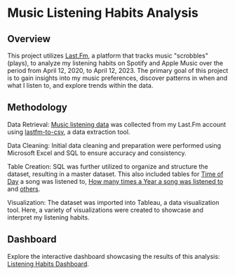 # Music Listening Habits Analysis

## Overview
This project utilizes [Last.Fm]([last.fm](https://www.last.fm/)), a platform that tracks music "scrobbles" (plays), to analyze my listening habits on Spotify and Apple Music over the period from April 12, 2020, to April 12, 2023. The primary goal of this project is to gain insights into my music preferences, discover patterns in when and what I listen to, and explore trends within the data.

## Methodology

Data Retrieval: [Music listening data]((https://github.com/smchugg16/LastFmProject/blob/main/New%20LastFm%20Data.xlsx)) was collected from my Last.Fm account using [lastfm-to-csv](https://benjaminbenben.com/lastfm-to-csv/), a data extraction tool.

Data Cleaning: Initial data cleaning and preparation were performed using Microsoft Excel and SQL to ensure accuracy and consistency.

Table Creation: SQL was further utilized to organize and structure the dataset, resulting in a master dataset. This also included tables for [Time of Day](https://github.com/smchugg16/LastFmProject/blob/main/TimeOfDay%20NEW.sql) a song was listened to, [How many times a Year a song was listened to](https://github.com/smchugg16/LastFmProject/blob/main/YearlyPlays.sql) and [others]((https://github.com/smchugg16/LastFmProject/blob/main/DatasetBuilding%20NEW.sql)).

Visualization: The dataset was imported into Tableau, a data visualization tool. Here, a variety of visualizations were created to showcase and interpret my listening habits.

## Dashboard
Explore the interactive dashboard showcasing the results of this analysis: [Listening Habits Dashboard](https://public.tableau.com/app/profile/sean.chugg/viz/ListeningHabitsProject/Plays).
